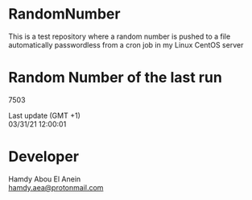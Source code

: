 # RandomNumber    
This is a test repository where a random number is pushed to a file automatically passwordless from a cron job in my Linux CentOS server    
# Random Number of the last run   
7503
      
Last update (GMT +1)    
03/31/21 12:00:01
# Developer    
Hamdy Abou El Anein   
hamdy.aea@protonmail.com
